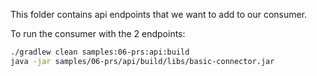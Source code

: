This folder contains api endpoints that we want to add to our consumer.

To run the consumer with the 2 endpoints:
```bash
./gradlew clean samples:06-prs:api:build
java -jar samples/06-prs/api/build/libs/basic-connector.jar
```